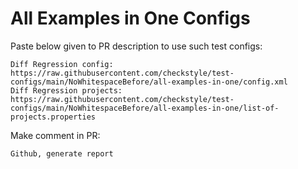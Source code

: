 # All Examples in One Configs
Paste below given to PR description to use such test configs:
```
Diff Regression config: https://raw.githubusercontent.com/checkstyle/test-configs/main/NoWhitespaceBefore/all-examples-in-one/config.xml
Diff Regression projects: https://raw.githubusercontent.com/checkstyle/test-configs/main/NoWhitespaceBefore/all-examples-in-one/list-of-projects.properties
```
Make comment in PR:
```
Github, generate report
```
